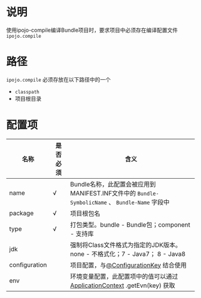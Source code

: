 # 说明

使用ipojo-compile编译Bundle项目时，要求项目中必须存在编译配置文件 <code>ipojo.compile</code>

# 路径

<code>ipojo.compile</code> 必须存放在以下路径中的一个

* <code>classpath</code>
* 项目根目录

# 配置项

| 名称 | 是否必须 | 含义 |
| ---- | ---- | ---- |
| name | √ | Bundle名称，此配置会被应用到MANIFEST.INF文件中的 <code>Bundle-SymbolicName</code> 、 <code>Bundle-Name</code> 字段中 |
| package | √ | 项目根包名 |
| type | √ | 打包类型。bundle - Bundle包；component - 支持库 |
| jdk | | 强制将Class文件格式为指定的JDK版本。none - 不格式化；7 - Java7； 8 - Java8|
| configuration | | 项目配置，与[@ConfigurationKey](https://github.com/guyi-maple/ipojo/blob/master/src/main/java/top/guyi/iot/ipojo/application/osgi/configuration/annotation/ConfigurationKey.java) 结合使用|
| env | | 环境变量配置，此配置项中的值可以通过 [ApplicationContext](https://github.com/guyi-maple/ipojo/blob/master/src/main/java/top/guyi/iot/ipojo/application/ApplicationContext.java) .getEvn(key) 获取|
